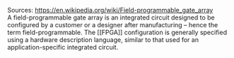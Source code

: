 Sources:
https://en.wikipedia.org/wiki/Field-programmable_gate_array
\
A field-programmable gate array is an integrated circuit designed to be configured by a customer or a designer after manufacturing – hence the term field-programmable. The [[FPGA]] configuration is generally specified using a hardware description language, similar to that used for an application-specific integrated circuit.
